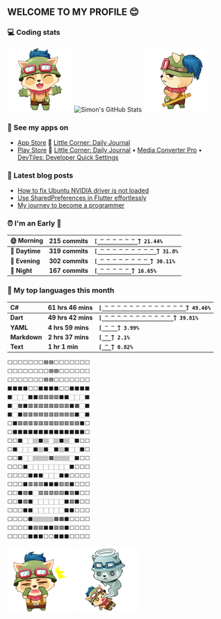 ## WELCOME TO MY PROFILE 😊

### 💻 Coding stats

![](https://raw.githubusercontent.com/simonpham/simonpham/master/assets/images/5kiur.gif) ![Simon's GitHub Stats](https://github-readme-stats-obu2qdcs2.vercel.app/api?username=simonpham) ![](https://raw.githubusercontent.com/simonpham/simonpham/master/assets/images/6kiur.gif)

### 📱 See my apps on

- [App Store](https://apps.apple.com/ge/developer/cuong-pham/id1633011944) 🍎 [Little Corner: Daily Journal](https://apps.apple.com/ge/app/little-corner-daily-journal/id1633011942)
- [Play Store](https://play.google.com/store/apps/dev?id=8748015601074315583) 🤖 [Little Corner: Daily Journal](https://play.google.com/store/apps/details?id=com.github.simonpham.littlecorner) • [Media Converter Pro](https://play.google.com/store/apps/details?id=com.github.khangnt.mcp) • [DevTiles: Developer Quick Settings](https://play.google.com/store/apps/details?id=com.github.simonpham.devtiles)

### 📘 Latest blog posts

<!-- BLOG-POST-LIST:START -->
- [How to fix Ubuntu NVIDIA driver is not loaded](https://simondev.medium.com/how-to-fix-ubuntu-nvidia-driver-is-not-loaded-779713f94989?source=rss-211d7b4ab874------2)
- [Use SharedPreferences in Flutter effortlessly](https://simondev.medium.com/use-sharedpreferences-in-flutter-effortlessly-835bba8f7418?source=rss-211d7b4ab874------2)
- [My journey to become a programmer](https://simondev.medium.com/my-journey-to-become-a-programmer-107bc14fd8e8?source=rss-211d7b4ab874------2)
<!-- BLOG-POST-LIST:END -->

<!--START_SECTION:waka-->
### ⏰ I'm an Early 🐤


|**🌞 Morning**|**215 commits**|**`[̲̅_̲̅_̲̅_̲̅_̲̅_̲̅_̲̅] 21.44%`**| 
|:-|:-|:-| 
|**🌆 Daytime**|**319 commits**|**`[̲̅_̲̅_̲̅_̲̅_̲̅_̲̅_̲̅_̲̅_̲̅_̲̅] 31.8%`**| 
|**🌃 Evening**|**302 commits**|**`[̲̅_̲̅_̲̅_̲̅_̲̅_̲̅_̲̅_̲̅_̲̅] 30.11%`**| 
|**🌙 Night**|**167 commits**|**`[̲̅_̲̅_̲̅_̲̅_̲̅_̲̅] 16.65%`**|



### 💬  My top languages this month 


|**C#**|**61 hrs 46 mins**|**`[̲̅_̲̅_̲̅_̲̅_̲̅_̲̅_̲̅_̲̅_̲̅_̲̅_̲̅_̲̅_̲̅_̲̅] 49.46%`**| 
|:-|:-|:-| 
|**Dart**|**49 hrs 42 mins**|**`[̲̅_̲̅_̲̅_̲̅_̲̅_̲̅_̲̅_̲̅_̲̅_̲̅_̲̅_̲̅] 39.81%`**| 
|**YAML**|**4 hrs 59 mins**|**`[̲̅_̲̅_̲̅] 3.99%`**| 
|**Markdown**|**2 hrs 37 mins**|**`[̲̅_̲̅] 2.1%`**| 
|**Text**|**1 hr 1 min**|**`[̲̅_̲̅] 0.82%`**|




<!--END_SECTION:waka-->

```
⬜⬜⬜⬜⬜⬜⬜🟦🟦⬜⬜⬜⬜⬜⬜⬜
⬜⬜⬜⬜⬜⬜⬜⬜🟦🟦⬜⬜⬜⬜⬜⬜
⬜⬜⬜⬜⬜⬜⬜🟦🟦⬜⬜⬜⬜⬜⬜⬜
⬛⬛⬛⬛⬜⬜⬛⬛⬛⬛⬜⬜⬛⬛⬛⬛
⬛🏻🏻🏻⬛⬛🟩🟩🟩🟩⬛⬛🏻🏻🏻⬛
⬛🏻🟫⬛🟩🟥🟥🟩🟩🟩🟥🟥⬛🟫🏻⬛
⬛🏻⬛🟩🟥🟦🟦🟥🟥🟥🟦🟦🟥⬛🏻⬛
⬜⬛🟩🟩🟥🟥🟥🟥🟩🟥🟥🟥🟥🟩⬛⬜
⬜⬛⬛⬛⬛⬛⬛⬛⬛⬛⬛⬛⬛⬛⬛⬜
⬜⬜⬛🏻🏻🏽⬛🏽🏻🏽⬛🏽🏻⬛⬜⬜
⬜⬛🏻🏻🏻⬛🏽⬛🏻⬛🏽⬛🏻🏻⬛⬜
⬜⬜⬛🏻🏻🏽🏽🏽🟫🏽🏽🏽🏻⬛⬜⬜
⬜⬜⬜⬛🏻🏻🏻🏻🏻🏻🏻🏻⬛⬜⬜⬜
⬜⬜⬜⬜⬛⬛⬛🏻🏻🏻⬛⬛⬜⬜⬜⬜
⬜⬜⬜⬛🟥🟥🟥⬛⬛⬛🟥🟥⬛⬜⬜⬜
⬜⬜⬛🟩⬛🏻🟥🟥🟥🟥🟥⬛🟩⬛⬜⬜
⬜⬜⬛🟩⬛🏻🏻🏻🏻🏻🏻⬛🟩⬛⬜⬜
⬜⬜⬜⬛⬛🏻🏻🏻🏻🏻🏻⬛⬛⬜⬜⬜
⬜⬜⬜⬜⬛🏽🏽🏽🏽🟫🟫⬛⬜⬜⬜⬜
⬜⬜⬜⬜⬛🟩🟩⬛⬛🟩🟩⬛⬜⬜⬜⬜
⬜⬜⬜⬜⬛⬛⬛⬜⬜⬛⬛⬛⬜⬜⬜⬜
```

![](https://raw.githubusercontent.com/simonpham/simonpham/master/assets/images/20kiur.gif) ![](https://raw.githubusercontent.com/simonpham/simonpham/master/assets/images/9kiur.gif)

